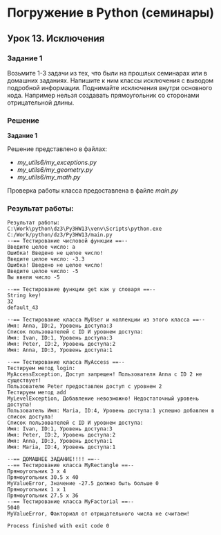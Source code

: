 # Погружение в Python (семинары)
## Урок 13. Исключения

### Задание 1

Возьмите 1-3 задачи из тех, что были на прошлых семинарах или в домашних заданиях. Напишите к ним классы исключения с выводом подробной информации. Поднимайте исключения внутри основного кода. Например нельзя создавать прямоугольник со сторонами отрицательной длины.

### Решение
**Задание 1**

Решение представлено в файлах:
- *my_utils6/my_exceptions.py*
- *my_utils6/my_geometry.py*
- *my_utils6/my_math.py*

Проверка работы класса предоставлена в файле *main.py*

### Результат работы:

    Результат работы:
    C:\Work\python\dz3\Py3HW13\venv\Scripts\python.exe C:/Work/python/dz3/Py3HW13/main.py
    --== Тестирование числовой функции ==--
    Введите целое число: a
    Ошибка! Введено не целое число!
    Введите целое число: -3.3
    Ошибка! Введено не целое число!
    Введите целое число: -5
    Вы ввели число -5
    
    --== Тестирование функции get как у словаря ==--
    String key!
    32
    default_43
    
    --== Тестирование класса MyUser и коллекции из этого класса ==--
    Имя: Anna, ID:2, Уровень доступа:3
    Список пользователей с ID И уровнем доступа:
    Имя: Ivan, ID:1, Уровень доступа:3
    Имя: Peter, ID:2, Уровень доступа:2
    Имя: Anna, ID:3, Уровень доступа:1
    
    --== Тестирование класса MyAccess ==--
    Тестируем метод login:
    MyAccessException, Доступ запрещен! Пользователя Anna с ID 2 не существует!
    Пользователю Peter предоставлен доступ с уровнем 2
    Тестируем метод add
    MyLevelException, Добавление невозможно! Недостаточный уровень доступа!
    Пользователь Имя: Maria, ID:4, Уровень доступа:1 успешно добавлен в список доступа!
    Список пользователей с ID И уровнем доступа:
    Имя: Ivan, ID:1, Уровень доступа:3
    Имя: Peter, ID:2, Уровень доступа:2
    Имя: Anna, ID:3, Уровень доступа:1
    Имя: Maria, ID:4, Уровень доступа:1
    
    --== ДОМАШНЕЕ ЗАДАНИЕ!!!! ==--
    --== Тестирование класса MyRectangle ==--
    Прямоугольник 3 x 4
    Прямоугольник 30.5 x 40
    MyValueError, Значение -27.5 должно быть больше 0
    Прямоугольник 1 x 1
    Прямоугольник 27.5 x 36
    --== Тестирование класса MyFactorial ==--
    5040
    MyValueError, Факториал от отрицательного числа не считаем!
    
    Process finished with exit code 0
